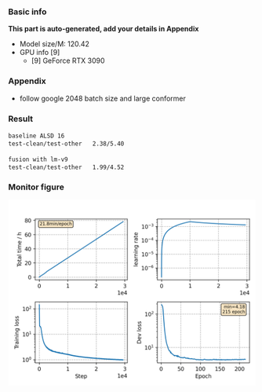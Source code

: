 ### Basic info

**This part is auto-generated, add your details in Appendix**

* Model size/M: 120.42
* GPU info \[9\]
  * \[9\] GeForce RTX 3090

### Appendix

* follow google 2048 batch size and large conformer

### Result
```
baseline ALSD 16
test-clean/test-other   2.38/5.40

fusion with lm-v9
test-clean/test-other   1.99/4.52
```

### Monitor figure
![monitor](./monitor.png)
